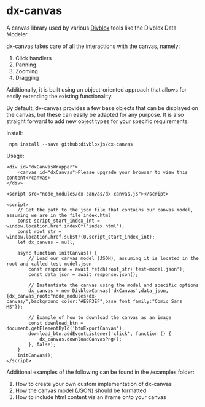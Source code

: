 # dx-canvas
A canvas library used by various [Divblox](https://divblox.com) tools like the Divblox Data Modeler.

dx-canvas takes care of all the interactions with the canvas, namely:
1. Click handlers
2. Panning
3. Zooming
4. Dragging

Additionally, it is built using an object-oriented approach that allows for 
easily extending the existing functionality.

By default, dx-canvas provides a few base objects that can be displayed on 
the canvas, but these can easily be adapted for any purpose. It is also 
straight forward to add new object types for your specific requirements.

Install: 
````
 npm install --save github:divbloxjs/dx-canvas
````
Usage:
````
<div id="dxCanvasWrapper">
    <canvas id="dxCanvas">Please upgrade your browser to view this content</canvas>
</div>

<script src="node_modules/dx-canvas/dx-canvas.js"></script>

<script>
    // Get the path to the json file that contains our canvas model, assuming we are in the file index.html
    const script_start_index_int = window.location.href.indexOf("index.html");
    const root_str = window.location.href.substr(0,script_start_index_int);
    let dx_canvas = null;
    
    async function initCanvas() {
        // Load our canvas model (JSON), assuming it is located in the root and called test-model.json
        const response = await fetch(root_str+'test-model.json');
        const data_json = await response.json();
        
        // Instantiate the canvas using the model and specific options
        dx_canvas = new DivbloxCanvas('dxCanvas',data_json,{dx_canvas_root:"node_modules/dx-canvas/",background_color:"#E8F3EF",base_font_family:"Comic Sans MS"});
        
        // Example of how to download the canvas as an image
        const download_btn = document.getElementById('btnExportCanvas');
        download_btn.addEventListener('click', function () {
            dx_canvas.downloadCanvasPng();
        }, false);
    }
    initCanvas();
</script>
````

Additional examples of the following can be found in the /examples folder:
1. How to create your own custom implementation of dx-canvas
2. How the canvas model (JSON) should be formatted
3. How to include html content via an iframe onto your canvas
